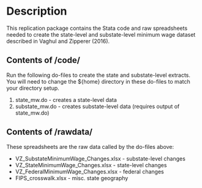 # Description
This replication package contains the Stata code and raw spreadsheets
needed to create the state-level and substate-level minimum wage dataset
described in Vaghul and Zipperer (2016).

## Contents of /code/
Run the following do-files to create the state and substate-level extracts.
You will need to change the ${home} directory in these do-files to match
your directory setup. 

1. state_mw.do - creates a state-level data 
2. substate_mw.do - creates substate-level data (requires output of state_mw.do)

## Contents of /rawdata/
These spreadsheets are the raw data called by the do-files above:
* VZ_SubstateMinimumWage_Changes.xlsx - substate-level changes
* VZ_StateMinimumWage_Changes.xlsx - state-level changes
* VZ_FederalMinimumWage_Changes.xlsx - federal changes
* FIPS_crosswalk.xlsx - misc. state geography
